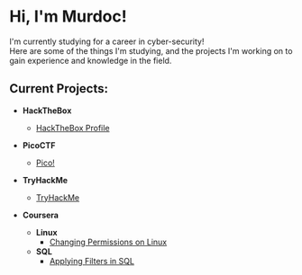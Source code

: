 <h1>Hi, I'm Murdoc!</h1>
I'm currently studying for a career in cyber-security!
<br>Here are some of the things I'm studying, and the projects I'm working on to gain experience and knowledge in the field.</br>

<h2>Current Projects:</h2>

- <b>HackTheBox</b>
  - [HackTheBox Profile](https://github.com/)
- <b>PicoCTF</b>
  - [Pico!](https://play.picoctf.org/users/nightcap) <b></b>
- <b>TryHackMe</b>
  - [TryHackMe](https://tryhackme.com/p/Night.Cap)
- <b>Coursera</b>

   - <b>Linux</b>
      - [Changing Permissions on Linux](https://github.com/HughesM-Sec/HughesM-Sec/blob/main/File%20permissions%20in%20Linux.pdf)
  - <b>SQL</b>
    - [Applying Filters in SQL](https://github.com/HughesM-Sec/HughesM-Sec/blob/main/Apply%20filters%20to%20SQL%20queries.pdf)
<!--

